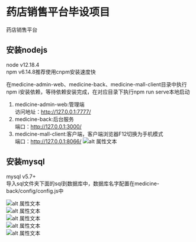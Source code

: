 # 药店销售平台毕设项目
药店销售平台

## 安装nodejs  
node v12.18.4  
npm v6.14.8推荐使用cnpm安装速度快

在medicine-admin-web、medicine-back、medicine-mall-client目录中执行npm i安装依赖，等待依赖安装完成，在对应目录下执行npm run serve本地启动
1. medicine-admin-web:管理端  
访问地址：http://127.0.0.1:7777/
2. medicine-back:后台服务  
端口：http://127.0.0.1:3000/
3. medicine-mall-client:客户端，客户端浏览器F12切换为手机模式   
端口：http://127.0.0.1:8066/
![alt 属性文本](./images/shezhishoujimoshi.png)

## 安装mysql
mysql v5.7+  
导入sql文件夹下面的sql到数据库中，数据库名字配置在medicine-back/config/config.js中

![alt 属性文本](./images/Snipaste_2020-10-19_23-21-25.png)  
![alt 属性文本](./images/Snipaste_2020-10-19_23-21-42.png)  
![alt 属性文本](./images/Snipaste_2020-10-19_23-21-53.png)  
![alt 属性文本](./images/Snipaste_2020-10-19_23-22-02.png)  
![alt 属性文本](./images/Snipaste_2020-10-19_23-22-11.png)  